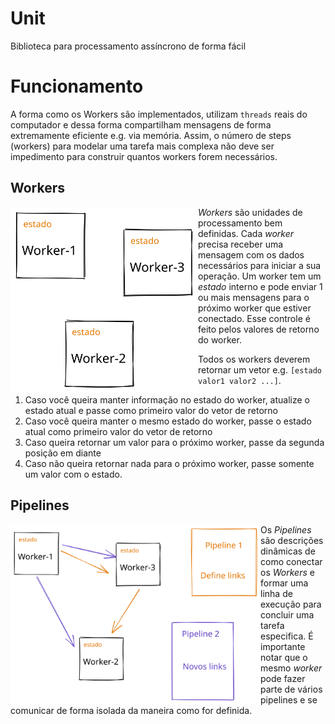# Unit

Biblioteca para processamento assíncrono de forma fácil


# Funcionamento

A forma como os Workers são implementados, utilizam `threads` reais do computador e dessa forma compartilham mensagens de forma extremamente eficiente e.g. via memória. Assim, o número de steps (workers) para modelar uma tarefa mais complexa não deve ser impedimento para construir quantos workers forem necessários.


## Workers

<img align="left" width="300" src="./resources/workers.svg"> 

*Workers* são unidades de processamento bem definidas. Cada *worker* precisa receber uma mensagem com os dados necessários para iniciar a sua operação. Um worker tem um *estado* interno e pode enviar 1 ou mais mensagens para o próximo worker que estiver conectado. Esse controle é feito pelos valores de retorno do worker.

Todos os workers deverem retornar um vetor e.g. `[estado valor1 valor2 ...]`.

1. Caso você queira manter informação no estado do worker, atualize o estado atual e passe como primeiro valor do vetor de retorno
2. Caso você queira manter o mesmo estado do worker, passe o estado atual como primeiro valor do vetor de retorno
3. Caso queira retornar um valor para o próximo worker, passe da segunda posição em diante
4. Caso não queira retornar nada para o próximo worker, passe somente um valor com o estado.


## Pipelines

<img align="left" width="400" src="./resources/pipelines.svg"> 

Os *Pipelines* são descrições dinâmicas de como conectar os *Workers* e formar uma linha de execução para concluir uma tarefa especifica. É importante notar que o mesmo *worker* pode fazer parte de vários pipelines e se comunicar de forma isolada da maneira como for definida.
